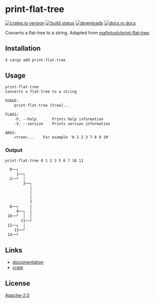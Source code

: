# print-flat-tree
[![crates.io version][1]][2] [![build status][3]][4]
[![downloads][5]][6] [![docs.rs docs][7]][8]

Converts a flat-tree to a string. Adapted from
[mafintosh/print-flat-tree](https://github.com/mafintosh/print-flat-tree).

## Installation
```sh
$ cargo add print-flat-tree
```

## Usage
```txt
print-flat-tree 
Converts a flat-tree to a string

USAGE:
    print-flat-tree [tree]...

FLAGS:
    -h, --help       Prints help information
    -V, --version    Prints version information

ARGS:
    <tree>...    For example '0 1 2 3 7 8 9 10'
```

### Output
```txt
print-flat-tree 0 1 2 3 5 6 7 10 11

  0──┐                                    
     1──┐                                 
  2──┘  │                                 
        3──┐                              
           │                              
           │                              
           │                              
           7                              
  8──┐     │                              
     9──┐  │                              
 10──┘  │  │                              
       11──┘                              
 12──┐  │                                 
    13──┘                                 
 14──┘                                    
````

## Links
- [documentation][8]
- [crate][2]

## License
[Apache-2.0](./LICENSE)

[1]: https://img.shields.io/crates/v/print-flat-tree.svg?style=flat-square
[2]: https://crates.io/crate/print-flat-tree
[3]: https://img.shields.io/travis/datrs/print-flat-tree.svg?style=flat-square
[4]: https://travis-ci.org/datrs/print-flat-tree
[5]: https://img.shields.io/crates/d/print-flat-tree.svg?style=flat-square
[6]: https://crates.io/crate/print-flat-tree
[7]: https://docs.rs/print-flat-tree/badge.svg
[8]: https://docs.rs/print-flat-tree
